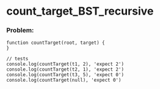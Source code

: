 # count_target_BST_recursive

### Problem:
```
function countTarget(root, target) {
}

// tests
console.log(countTarget(t1, 2), 'expect 2')
console.log(countTarget(t2, 1), 'expect 2')
console.log(countTarget(t3, 5), 'expect 0')
console.log(countTarget(null), 'expect 0')
```
